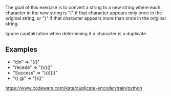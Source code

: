The goal of this exercise is to convert a string to a new string where each character in the new string is "(" 
if that character appears only once in the original string, or ")" if that character appears more than once in the original string. 

Ignore capitalization when determining if a character is a duplicate.

Examples
-
- "din"      =>  "((("
- "recede"   =>  "()()()"
- "Success"  =>  ")())())"
- "(( @"     =>  "))((" 

https://www.codewars.com/kata/duplicate-encoder/train/python